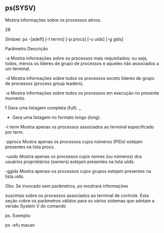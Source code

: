 ## ps(SYSV)

Mostra informações sobre os processos ativos.

28

Sintaxe: ps -[adefl] [-t terms] [-p procs] [-u uids] [-g gids]

 

Parâmetro Descrição

-a Mostra informações sobre os processos mais
requisitados; ou seja, todos, menos os líderes de
grupo de processos e aqueles não associados a
um terminal.

-d Mostra informações sobre todos os processos
exceto líderes de grupo de processos (process
group leaders).

-e Mostra informações sobre todos os processos
em execução no presente momento.

f Gera uma listagem completa (full). _

- Gera uma listagem no formato longo (long).

-t term Mostra apenas os processos associados ao
terminal especificado por term.

-pprocs Mostra apenas os processos cujos números
(PIDs) estejam presentes na lista procs.

-uuids Mostra apenas os processos cujos nomes (ou
números) dos usuários proprietários (owners)
estejam presentes na lista uíids.

-ggids Mostra apenas-os processos cujos grupos
estejam presentes na lista uids.

Obs: Se invocado sem parâmetros, ps mostrará informações

suscintas sobre os processos associados ao terminal de
controle. Esta seção cobre os parâmetros válidos para os
vários sistemas que adotam a versão System V do comando

ps.
Exemplo:

ps -efu macan


